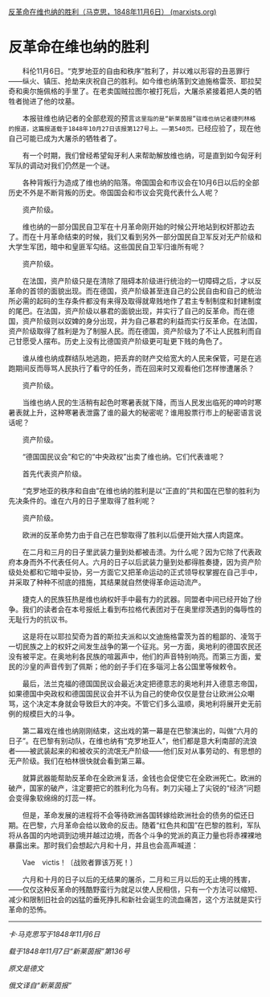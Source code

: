 [反革命在维也纳的胜利（马克思，1848年11月6日） (marxists.org)](https://www.marxists.org/chinese/marx/mia-chinese-marx-18481106.htm)

# 反革命在维也纳的胜利

　　科伦11月6日。“克罗地亚的自由和秩序”胜利了，并以难以形容的丑恶罪行——纵火、镇压、抢劫来庆祝自己的胜利。如今维也纳落到文迪施格雷茨、耶拉契奇和奥尔施佩格的手里了。在老卖国贼拉图尔被打死后，大屠杀紧接着把人类的牺牲者抛进了他的坟墓。

　　本报驻维也纳记者的全部悲观的预言`这里指的是“新莱茵报”驻维也纳记者捷列林格的报道，这篇报道载于1848年10月27日该报第127号上。——第540页。`已经应验了，现在他自己可能已成为大屠杀的牺牲者了。

　　有一个时期，我们曾经希望匈牙利人来帮助解放维也纳，可是直到如今匈牙利军队的调动对我们仍然是一个谜。

　　各种背叛行为造成了维也纳的陷落。帝国国会和市议会在10月6日以后的全部历史不外是不断背叛的历史。帝国国会和市议会究竟代表什么人呢？

　　资产阶级。

　　维也纳的一部分国民自卫军在十月革命刚开始的时候公开地站到权奸那边去了。而在十月革命结束的时候，我们又看到另外一部分国民自卫军反对无产阶级和大学生军团，暗中和皇匪军勾结。这些国民自卫军归谁所有呢？

　　资产阶级。

　　在法国，资产阶级只是在清除了阻碍本阶级进行统治的一切障碍之后，才以反革命的首领的面貌出现。而在德国，资产阶级甚至连自己的公民自由和自己的统治所必需的起码的生存条件都没有来得及取得就卑贱地作了君主专制制度和封建制度的尾巴。在法国，资产阶级以暴君的面貌出现，并实行了自己的反革命。而在德国，资产阶级则以奴婢的身分出现，并为自己暴君的利益而实行反革命。在法国，资产阶级取得了胜利是为了制服人民。而在德国，资产阶级为了不让人民胜利而自己甘愿受人摆布。历史上没有比德国资产阶级更可耻更下贱的角色了。

　　谁从维也纳成群结队地逃跑，把丢弃的财产交给宽大的人民来保管，可是在逃跑期间反而辱骂人民执行了看守的任务，而在回来时又观看他们怎样惨遭屠杀？

　　资产阶级。

　　当维也纳人民的生活稍有起色时寒暑表就下降，而当人民发出临死的呻吟时寒暑表就上升，这种寒暑表泄露了谁的最大的秘密呢？谁用股票行市上的秘密语言说话呢？

　　资产阶级。

　　“德国国民议会”和它的“中央政权”出卖了维也纳。它们代表谁呢？

　　首先代表资产阶级。

　　“克罗地亚的秩序和自由”在维也纳的胜利是以“正直的”共和国在巴黎的胜利为先决条件的。谁在六月的日子里取得了胜利呢？

　　资产阶级。

　　欧洲的反革命势力由于自己在巴黎取得了胜利以后便开始大摆人肉筵席。

　　在二月和三月的日子里武装力量到处都被击溃。为什么呢？因为它除了代表政府本身而外不代表任何人。六月的日子以后武装力量到处都得胜奏捷，因为资产阶级处处都和它暗中妥协，另一方面它又把革命运动的正式领导权掌握在自己手中，并采取了种种不彻底的措施，其结果就自然使得革命运动流产。

　　捷克人的民族狂热是维也纳权奸手中最有力的武器。同盟者中间已经开始了纷争。我们的读者会在本号报纸上看到布拉格代表团对于在奥里缪茨遇到的侮辱性的无耻行为的抗议书。

　　这是将在以耶拉契奇为首的斯拉夫派和以文迪施格雷茨为首的粗鄙的、凌驾于一切民族之上的权奸之间发生战争的第一个征兆。另一方面，奥地利的德国农民还没有被平定。在奥地利各民族的喧嚣声中，他们的声音特别响亮。而第三方面，爱民的沙皇的声音传到了佩斯；他的刽子手们在多瑙河上各公国里等候敕令。

　　最后，法兰克福的德国国民议会最近决定把德意志的奥地利并入德意志帝国，如果德国中央政权和德国国民议会并不认为自己的使命仅仅是登台让欧洲公众嘲骂，这个决定本身就会导致巨大的冲突。不管它们多么温顺，奥地利将展开史无前例的规模巨大的斗争。

　　第二幕戏在维也纳刚刚结束，这出戏的第一幕是在巴黎演出的，叫做“六月的日子”。在巴黎有别动队，在维也纳有“克罗地亚人”，他们都是意大利南部的流浪者——被武装起来的和被收买的流氓无产阶级——他们反对从事劳动的、有思想的无产阶级。我们在柏林很快就会看到第三幕。

　　就算武器能帮助反革命在全欧洲复活，金钱也会促使它在全欧洲死亡。欧洲的破产，国家的破产，注定要把它的胜利化为乌有。刺刀尖碰上了尖锐的“经济”问题会变得象软绵绵的灯蕊一样。

　　但是，革命发展的进程将不会等待欧洲各国转嫁给欧洲社会的债务的偿还日期。在巴黎，六月革命会给以致命的反击。随着“红色共和国”在巴黎的胜利，军队将从各国的内地调到边境并越过边境，而各个斗争的党派的真正力量也将赤裸裸地暴露出来。那时我们会想起六月和十月，并且也会高声喊道：

　　Vae　victis！〔战败者罪该万死！〕

　　六月和十月的日子以后的无结果的屠杀，二月和三月以后的无止境的残害，——仅仅这种反革命的残酷野蛮行为就足以使人民相信，只有一个方法可以缩短、减少和限制旧社会的凶猛的垂死挣扎和新社会诞生的流血痛苦，这个方法就是实行革命的恐怖。

------

*卡·马克思写于1848年11月6日*

*载于1848年11月7日“新莱茵报”第136号*

*原文是德文*

*俄文译自“新莱茵报”*


